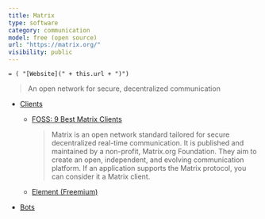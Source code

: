 ```yaml
---
title: Matrix
type: software
category: communication
model: free (open source)
url: "https://matrix.org/"
visibility: public
---
```

`= ( "[Website](" + this.url + ")")`
> An open network for secure, decentralized communication

- [Clients](https://matrix.org/docs/projects/try-matrix-now/)
    - [FOSS: 9 Best Matrix Clients](https://itsfoss.com/best-matrix-clients/)
      > Matrix is an open network standard tailored for secure decentralized real-time communication.
      > It is published and maintained by a non-profit, Matrix.org Foundation. They aim to create an open, independent, and evolving communication platform.
      > If an application supports the Matrix protocol, you can consider it a Matrix client.

    - [Element (Freemium)](https://element.io/)
- [Bots](https://matrix.org/bots/)
